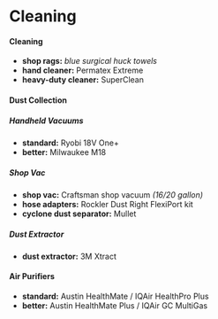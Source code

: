# Cleaning

#### Cleaning

- **shop rags:** *blue surgical huck towels*
- **hand cleaner:** Permatex Extreme
- **heavy-duty cleaner:** SuperClean

#### Dust Collection

##### Handheld Vacuums

- **standard:** Ryobi 18V One+
- **better:** Milwaukee M18

##### Shop Vac

- **shop vac:** Craftsman shop vacuum *(16/20 gallon)* 
- **hose adapters:** Rockler Dust Right FlexiPort kit
- **cyclone dust separator:** Mullet

##### Dust Extractor

- **dust extractor:** 3M Xtract

#### Air Purifiers

- **standard:** Austin HealthMate / IQAir HealthPro Plus
- **better:** Austin HealthMate Plus / IQAir GC MultiGas